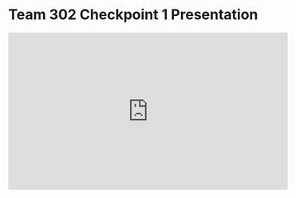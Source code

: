 # Team 302 Checkpoint 1 Presentation
<iframe width="560" height="315" src="https://www.youtube.com/watch?v=ur1pqFUwYos" frameborder="0" allow="accelerometer; autoplay; encrypted-media; gyroscope; picture-in-picture" allowfullscreen></iframe>

